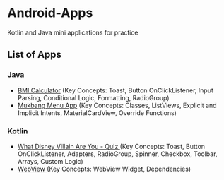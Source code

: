 # Android-Apps
Kotlin and Java mini applications for practice

## List of Apps

### Java 

- [BMI Calculator](BMICalculator/) (Key Concepts: Toast, Button OnClickListener, Input Parsing, Conditional Logic, Formatting, RadioGroup)
- [Mukbang Menu App](KittyMukbang/) (Key Concepts: Classes, ListViews, Explicit and Implicit Intents, MaterialCardView, Override Functions)
  

### Kotlin 
- [What Disney Villain Are You - Quiz ](WhatDisneyVillainAreYouQuiz/) (Key Concepts: Toast, Button OnClickListener, Adapters, RadioGroup, Spinner, Checkbox, Toolbar, Arrays, Custom Logic)
- [WebView ](WebView/) (Key Concepts: WebView Widget, Dependencies)
